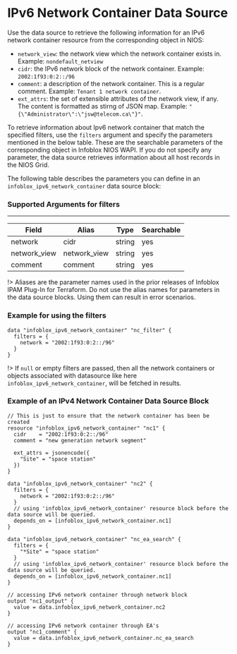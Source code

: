 # IPv6 Network Container Data Source

Use the data source to retrieve the following information for an IPv6 network container resource from the corresponding
object in NIOS:

- `network_view`: the network view which the network container exists in. Example: `nondefault_netview`
- `cidr`: the IPv6 network block of the network container. Example: `2002:1f93:0:2::/96`
- `comment`: a description of the network container. This is a regular comment. Example: `Tenant 1 network container`.
- `ext_attrs`: the set of extensible attributes of the network view, if any. The content is formatted as stirng of JSON map. Example: `"{\"Administrator\":\"jsw@telecom.ca\"}"`.

To retrieve information about Ipv6 network container that match the specified filters, use the `filters` argument and specify the parameters mentioned in the below table. These are the searchable parameters of the corresponding object in Infoblox NIOS WAPI. If you do not specify any parameter, the data source retrieves information about all host records in the NIOS Grid.

The following table describes the parameters you can define in an `infoblox_ipv6_network_container` data source block:

### Supported Arguments for filters

---

| Field        | Alias        | Type   | Searchable |
| ------------ | ------------ | ------ | ---------- |
| network      | cidr         | string | yes        |
| network_view | network_view | string | yes        |
| comment      | comment      | string | yes        |

!> Aliases are the parameter names used in the prior releases of Infoblox IPAM Plug-In for Terraform. Do not use the alias names for parameters in the data source blocks. Using them can result in error scenarios.

### Example for using the filters

```hcl
data "infoblox_ipv6_network_container" "nc_filter" {
  filters = {
    network = "2002:1f93:0:2::/96"
  }
}
```

!> If `null` or empty filters are passed, then all the network containers or objects associated with datasource like here `infoblox_ipv6_network_container`, will be fetched in results.

### Example of an IPv4 Network Container Data Source Block

```hcl
// This is just to ensure that the network container has been be created
resource "infoblox_ipv6_network_container" "nc1" {
  cidr    = "2002:1f93:0:2::/96"
  comment = "new generation network segment"

  ext_attrs = jsonencode({
    "Site" = "space station"
  })
}

data "infoblox_ipv6_network_container" "nc2" {
  filters = {
    network = "2002:1f93:0:2::/96"
  }
  // using 'infoblox_ipv6_network_container' resource block before the data source will be queried.
  depends_on = [infoblox_ipv6_network_container.nc1]
}

data "infoblox_ipv6_network_container" "nc_ea_search" {
  filters = {
    "*Site" = "space station"
  }
  // using 'infoblox_ipv6_network_container' resource block before the data source will be queried.
  depends_on = [infoblox_ipv6_network_container.nc1]
}

// accessing IPv6 network container through network block
output "nc1_output" {
  value = data.infoblox_ipv6_network_container.nc2
}

// accessing IPv6 network container through EA's
output "nc1_comment" {
  value = data.infoblox_ipv6_network_container.nc_ea_search
}
```
